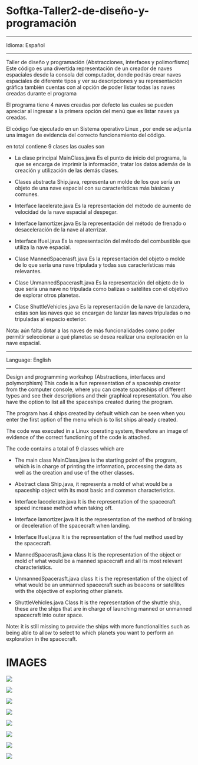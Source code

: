 # Softka-Taller2-de-diseño-y-programación
*******************
Idioma: Español 
*******************
Taller de diseño y programación (Abstracciones, interfaces y polimorfismo)
Este código es una divertida representación de un creador de naves espaciales desde la consola del computador, donde podrás crear naves espaciales de diferente tipos y ver su descripciones y su representación gráfica también cuentas con al opción de poder listar todas las naves creadas durante el programa

El programa tiene 4 naves creadas por defecto las cuales se pueden apreciar al ingresar a la primera opción del menú que es listar naves ya creadas.

El código fue ejecutado en un Sistema operativo Linux , por ende se adjunta una imagen de evidencia del correcto funcionamiento del código.

en total contiene 9 clases las cuales son

* La clase principal MainClass.java Es el punto de inicio del programa, la que se encarga de imprimir la información, tratar los datos además de la creación y utilización de las demás clases.

* Clases abstracta Ship.java, representa un molde de los que sería un objeto de una nave espacial  con su características más básicas y comunes.

* Interface Iacelerate.java Es la representación del método de aumento de velocidad de la nave espacial al despegar.

* Interface Iamortizer.java Es la representación del método de frenado o desaceleración de la nave al aterrizar.

* Interface Ifuel.java Es la representación del método del combustible que utiliza la nave espacial.

* Clase MannedSpacerasft.java Es la representación del objeto o molde de lo  que sería una nave tripulada y todas sus características más relevantes.

* Clase UnmannedSpacerasft.java Es la representación del objeto de lo que sería una nave no tripulada como balizas o satélites con el objetivo de explorar otros planetas.

* Clase ShuttleVehicles.java Es la representación de la nave de lanzadera, estas son las naves que se encargan de lanzar las naves tripuladas o no tripuladas al espacio exterior.

Nota: aún falta dotar a las naves de más funcionalidades como poder permitir seleccionar a qué planetas se desea realizar una exploración en la nave espacial.



*********************
Language: English 
*********************

Design and programming workshop (Abstractions, interfaces and polymorphism)
This code is a fun representation of a spaceship creator from the computer console, where you can create spaceships of different types and see their descriptions and their graphical representation. You also have the option to list all the spaceships created during the program.

The program has 4 ships created by default which can be seen when you enter the first option of the menu which is to list ships already created.

The code was executed in a Linux operating system, therefore an image of evidence of the correct functioning of the code is attached.

The code contains a total of 9 classes which are

* The main class MainClass.java is the starting point of the program, which is in charge of printing the information, processing the data as well as the creation and use of the other classes.

* Abstract class Ship.java, it represents a mold of what would be a spaceship object with its most basic and common characteristics.

* Interface Iaccelerate.java It is the representation of the spacecraft speed increase method when taking off.

* Interface Iamortizer.java It is the representation of the method of braking or deceleration of the spacecraft when landing.

* Interface Ifuel.java It is the representation of the fuel method used by the spacecraft.

* MannedSpacerasft.java class It is the representation of the object or mold of what would be a manned spacecraft and all its most relevant characteristics.

* UnmannedSpacerasft.java class It is the representation of the object of what would be an unmanned spacecraft such as beacons or satellites with the objective of exploring other planets.

* ShuttleVehicles.java Class It is the representation of the shuttle ship, these are the ships that are in charge of launching manned or unmanned spacecraft into outer space.

Note: it is still missing to provide the ships with more functionalities such as being able to allow to select to which planets you want to perform an exploration in the spacecraft.


# IMAGES

<a href="url"><img src="https://github.com/JohnEstebanAP/Softka-Taller2-de-disenio-y-programacion/blob/main/images/Pictures_46.png?raw=true" align="center" ></a>

<a href="url"><img src="https://github.com/JohnEstebanAP/Softka-Taller2-de-disenio-y-programacion/blob/main/images/Pictures_47.png?raw=true" align="center" ></a>

<a href="url"><img src="https://github.com/JohnEstebanAP/Softka-Taller2-de-disenio-y-programacion/blob/main/images/Pictures_48.png?raw=true" align="center" ></a>

<a href="url"><img src="https://github.com/JohnEstebanAP/Softka-Taller2-de-disenio-y-programacion/blob/main/images/Pictures_49.png?raw=true" align="center" ></a>

<a href="url"><img src="https://github.com/JohnEstebanAP/Softka-Taller2-de-disenio-y-programacion/blob/main/images/Pictures_50.png?raw=true" align="center" ></a>

<a href="url"><img src="https://github.com/JohnEstebanAP/Softka-Taller2-de-disenio-y-programacion/blob/main/images/Pictures_51.png?raw=true" align="center" ></a>

<a href="url"><img src="https://github.com/JohnEstebanAP/Softka-Taller2-de-disenio-y-programacion/blob/main/images/Pictures_52.png?raw=true" align="center" ></a>

<a href="url"><img src="https://github.com/JohnEstebanAP/Softka-Taller2-de-disenio-y-programacion/blob/main/images/Pictures_53.png?raw=true" align="center" ></a>
